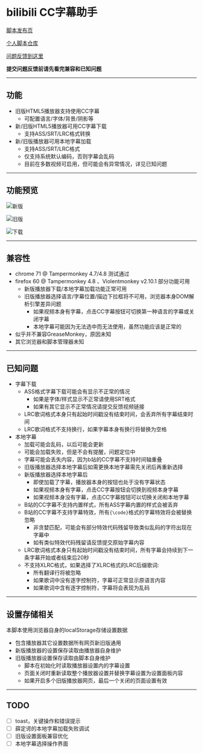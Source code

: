 bilibili CC字幕助手
=======================

[脚本发布页](https://greasyfork.org/scripts/378513)

[个人脚本仓库](https://github.com/indefined/UserScripts)

[问题反馈到这里](https://github.com/indefined/UserScripts/issues)

**提交问题反馈前请先看完兼容和已知问题**

-------------------------
## 功能

- 旧版HTML5播放器支持使用CC字幕
  - 可配置语言/字体/背景/阴影等
- 新/旧版HTML5播放器可用CC字幕下载
  - 支持ASS/SRT/LRC格式转换
- 新/旧版播放器可用本地字幕加载
  - 支持ASS/SRT/LRC格式
  - 仅支持系统默认编码，否则字幕会乱码
  - 目前在多数视频可启用，但可能会有异常情况，详见已知问题

-------------------------
## 功能预览

![新版](https://greasyfork.org/system/screenshots/screenshots/000/014/323/original/newPlayer.jpg)

![旧版](https://greasyfork.org/system/screenshots/screenshots/000/014/324/original/oldPlayer.jpg)

![下载](https://greasyfork.org/system/screenshots/screenshots/000/014/325/original/download.jpg)

-------------------------
## 兼容性

- chrome 71 @ Tampermonkey 4.7/4.8 测试通过
- firefox 60 @ Tampermonkey 4.8 、Violentmonkey v2.10.1 部分功能可用
  - 新版播放器下载/本地字幕加载功能正常可用
  - 旧版播放器选择语言/字幕位置/描边下拉框将不可用，浏览器本身DOM解析引擎差异问题
    - 如果视频本身有字幕，点击CC字幕按钮可切换第一种语言的字幕或关闭字幕
    - 本地字幕可能因为无法选中而无法使用，虽然功能应该是正常的
- 似乎并不兼容GreaseMonkey，原因未知
- 其它浏览器和脚本管理器未知

-------------------------
## 已知问题

- 字幕下载
  - ASS格式字幕下载可能会有显示不正常的情况
    - 如果是字体/样式显示不正常请使用SRT格式
    - 如果有其它显示不正常情况请提交反馈视频链接
  - LRC歌词格式本身只有起始时间戳没有结束时间，会丢弃所有字幕结束时间
  - LRC歌词格式不支持换行，如果字幕本身有换行将替换为空格
- 本地字幕
  - 加载可能会乱码，以后可能会更新
  - 可能会加载失败，但是不会有提醒，问题定位中
  - 字幕可能会丢失内容，因为b站的CC字幕不支持时间轴重叠
  - 旧版播放器选择本地字幕后如需更换本地字幕需先关闭后再重新选择
  - 新版播放器选择本地字幕后
    - 即使加载了字幕，播放器本身的按钮也处于没有字幕状态
    - 如果视频本身有字幕，点击CC字幕按钮会切换到视频本身字幕
    - 如果视频本身没有字幕，点击CC字幕按钮可以切换关闭和本地字幕
  - B站的CC字幕不支持内置样式，所有ASS字幕内置的样式会被丢弃
  - B站的CC字幕不支持字幕特效，所有`{\code}`格式的字幕特效将会被替换忽略
    - 非贪婪匹配，可能会有部分特效代码残留导致类似乱码的字符出现在字幕中
    - 如有类似特效代码残留请反馈提交原始字幕内容
  - LRC歌词格式本身只有起始时间戳没有结束时间，所有字幕会持续到下一条字幕开始或者结束后20秒
  - 不支持XLRC格式，如果选择了XLRC格式的LRC后缀歌词:
    - 所有翻译行将被忽略
    - 如果歌词中没有逐字控制符，字幕可正常显示原语言内容
    - 如果歌词中含有逐字控制符，字幕将会表现为乱码

-------------------------
## 设置存储相关

本脚本使用浏览器自身的localStorage存储设置数据
- 包含播放器其它设置数据所有网页新旧版通用
- 新版播放器的设置保存读取由播放器自身维护
- 旧版播放器设置保存读取由脚本自身维护
  - 脚本在初始化时读取播放器设置内的字幕设置
  - 页面关闭时重新读取整个播放器设置并替换字幕设置为设置面板内容
  - 如果开启多个旧版播放器网页，最后一个关闭的页面设置有效

-------------------------
## TODO

- [ ] toast，关键操作和错误提示
- [ ] 薛定谔的本地字幕加载失败调试
- [ ] 旧版设置面板兼容优化
- [ ] 本地字幕选择操作界面
